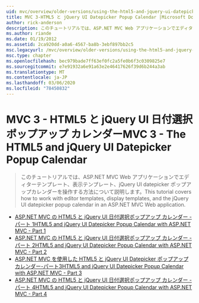 ```yaml
---
uid: mvc/overview/older-versions/using-the-html5-and-jquery-ui-datepicker-popup-calendar-with-aspnet-mvc/index
title: MVC 3-HTML5 と jQuery UI Datepicker Popup Calendar |Microsoft Docs
author: rick-anderson
description: このチュートリアルでは、ASP.NET MVC Web アプリケーションでエディターテンプレート、表示テンプレート、jQuery UI datepicker ポップアップカレンダーを操作する方法について説明します。
ms.author: riande
ms.date: 01/19/2012
ms.assetid: 2ca920dd-a0a6-4567-ba8b-3ebf897bb2c5
msc.legacyurl: /mvc/overview/older-versions/using-the-html5-and-jquery-ui-datepicker-popup-calendar-with-aspnet-mvc
msc.type: chapter
ms.openlocfilehash: bec979bade7ff63ef0fc2a5fe0b6f3c0309825e7
ms.sourcegitcommit: e7e91932a6e91a63e2e46417626f39d6b244a3ab
ms.translationtype: MT
ms.contentlocale: ja-JP
ms.lasthandoff: 03/06/2020
ms.locfileid: "78450832"
---
```

# <a name="mvc-3---the-html5-and-jquery-ui-datepicker-popup-calendar"></a><span data-ttu-id="a6303-103">MVC 3 - HTML5 と jQuery UI 日付選択ポップアップ カレンダー</span><span class="sxs-lookup"><span data-stu-id="a6303-103">MVC 3 - The HTML5 and jQuery UI Datepicker Popup Calendar</span></span>

> <span data-ttu-id="a6303-104">このチュートリアルでは、ASP.NET MVC Web アプリケーションでエディターテンプレート、表示テンプレート、jQuery UI datepicker ポップアップカレンダーを操作する方法について説明します。</span><span class="sxs-lookup"><span data-stu-id="a6303-104">This tutorial covers how to work with editor templates, display templates, and the jQuery UI datepicker popup calendar in an ASP.NET MVC Web application.</span></span>

- [<span data-ttu-id="a6303-105">ASP.NET MVC の HTML5 と jQuery UI 日付選択ポップアップ カレンダー - パート 1</span><span class="sxs-lookup"><span data-stu-id="a6303-105">HTML5 and jQuery UI Datepicker Popup Calendar with ASP.NET MVC - Part 1</span></span>](using-the-html5-and-jquery-ui-datepicker-popup-calendar-with-aspnet-mvc-part-1.md)
- [<span data-ttu-id="a6303-106">ASP.NET MVC の HTML5 と jQuery UI 日付選択ポップアップ カレンダー - パート 2</span><span class="sxs-lookup"><span data-stu-id="a6303-106">HTML5 and jQuery UI Datepicker Popup Calendar with ASP.NET MVC - Part 2</span></span>](using-the-html5-and-jquery-ui-datepicker-popup-calendar-with-aspnet-mvc-part-2.md)
- [<span data-ttu-id="a6303-107">ASP.NET MVC を使用した HTML5 と jQuery UI Datepicker ポップアップカレンダー-パート3</span><span class="sxs-lookup"><span data-stu-id="a6303-107">HTML5 and jQuery UI Datepicker Popup Calendar with ASP.NET MVC - Part 3</span></span>](using-the-html5-and-jquery-ui-datepicker-popup-calendar-with-aspnet-mvc-part-3.md)
- [<span data-ttu-id="a6303-108">ASP.NET MVC の HTML5 と jQuery UI 日付選択ポップアップ カレンダー - パート 4</span><span class="sxs-lookup"><span data-stu-id="a6303-108">HTML5 and jQuery UI Datepicker Popup Calendar with ASP.NET MVC - Part 4</span></span>](using-the-html5-and-jquery-ui-datepicker-popup-calendar-with-aspnet-mvc-part-4.md)
